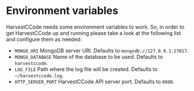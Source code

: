 # Environment variables

HarvestCCode needs some environment variables to work. So, in order to get HarvestCCode up and running please take a look at the following list and configure them as needed:

- `MONGO_URI` MongoDB server URI. Defaults to `mongodb://127.0.0.1:27017`.
- `MONGO_DATABASE` Name of the database to be used. Defaults to `harvestccode`.
- `LOG_FILE` Path where the log file will be created. Defaults to `~/harvestccode.log`.
- `HTTP_SERVER_PORT` HarvestCCode API server port. Defaults to `8080`.
